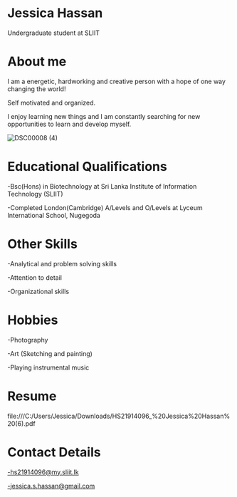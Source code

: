 # **Jessica Hassan**

Undergraduate student at SLIIT

# **About me**

I am a energetic, hardworking and creative person with a hope of one way changing the world!

Self motivated and organized.

I enjoy learning new things and I am constantly searching for new opportunities to learn and develop myself.

![DSC00008 (4)](https://user-images.githubusercontent.com/90723534/135531621-9fac4919-9aad-46cf-8f02-bea501c9b587.jpg)


# **Educational Qualifications**

-Bsc(Hons) in Biotechnology at Sri Lanka Institute of Information Technology (SLIIT)

-Completed London(Cambridge) A/Levels and O/Levels at Lyceum International School, Nugegoda

# **Other Skills**

-Analytical and problem solving skills

-Attention to detail

-Organizational skills

# **Hobbies**

-Photography

-Art (Sketching and painting)

-Playing instrumental music 

# **Resume**

file:///C:/Users/Jessica/Downloads/HS21914096_%20Jessica%20Hassan%20(6).pdf

# **Contact Details**

-hs21914096@my.sliit.lk

-jessica.s.hassan@gmail.com
